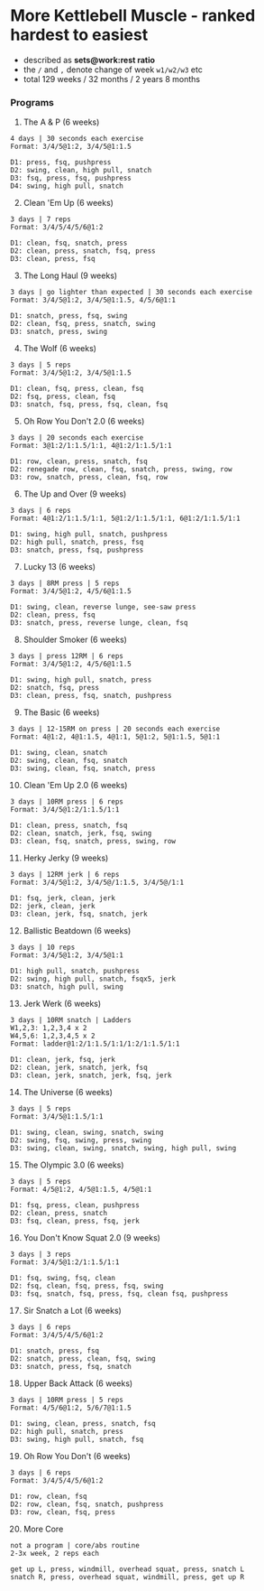 # More Kettlebell Muscle - ranked hardest to easiest

- described as **sets@work:rest ratio**
- the `/` and `,` denote change of week `w1/w2/w3` etc
- total 129 weeks / 32 months / 2 years 8 months

### Programs

1. The A & P (6 weeks)

```
4 days | 30 seconds each exercise
Format: 3/4/5@1:2, 3/4/5@1:1.5

D1: press, fsq, pushpress
D2: swing, clean, high pull, snatch
D3: fsq, press, fsq, pushpress
D4: swing, high pull, snatch
```

2. Clean 'Em Up (6 weeks)

```
3 days | 7 reps
Format: 3/4/5/4/5/6@1:2

D1: clean, fsq, snatch, press
D2: clean, press, snatch, fsq, press
D3: clean, press, fsq
```

3. The Long Haul (9 weeks)

```
3 days | go lighter than expected | 30 seconds each exercise
Format: 3/4/5@1:2, 3/4/5@1:1.5, 4/5/6@1:1

D1: snatch, press, fsq, swing
D2: clean, fsq, press, snatch, swing
D3: snatch, press, swing
```

4. The Wolf (6 weeks)

```
3 days | 5 reps
Format: 3/4/5@1:2, 3/4/5@1:1.5

D1: clean, fsq, press, clean, fsq
D2: fsq, press, clean, fsq
D3: snatch, fsq, press, fsq, clean, fsq
```

5. Oh Row You Don't 2.0 (6 weeks)

```
3 days | 20 seconds each exercise
Format: 3@1:2/1:1.5/1:1, 4@1:2/1:1.5/1:1

D1: row, clean, press, snatch, fsq
D2: renegade row, clean, fsq, snatch, press, swing, row
D3: row, snatch, press, clean, fsq, row
```

6. The Up and Over (9 weeks)

```
3 days | 6 reps
Format: 4@1:2/1:1.5/1:1, 5@1:2/1:1.5/1:1, 6@1:2/1:1.5/1:1

D1: swing, high pull, snatch, pushpress
D2: high pull, snatch, press, fsq
D3: snatch, press, fsq, pushpress
```

7. Lucky 13 (6 weeks)

```
3 days | 8RM press | 5 reps
Format: 3/4/5@1:2, 4/5/6@1:1.5

D1: swing, clean, reverse lunge, see-saw press
D2: clean, press, fsq
D3: snatch, press, reverse lunge, clean, fsq
```

8. Shoulder Smoker (6 weeks)

```
3 days | press 12RM | 6 reps
Format: 3/4/5@1:2, 4/5/6@1:1.5

D1: swing, high pull, snatch, press
D2: snatch, fsq, press
D3: clean, press, fsq, snatch, pushpress
```

9. The Basic (6 weeks)

```
3 days | 12-15RM on press | 20 seconds each exercise
Format: 4@1:2, 4@1:1.5, 4@1:1, 5@1:2, 5@1:1.5, 5@1:1

D1: swing, clean, snatch
D2: swing, clean, fsq, snatch
D3: swing, clean, fsq, snatch, press
```

10. Clean 'Em Up 2.0 (6 weeks)

```
3 days | 10RM press | 6 reps
Format: 3/4/5@1:2/1:1.5/1:1

D1: clean, press, snatch, fsq
D2: clean, snatch, jerk, fsq, swing
D3: clean, fsq, snatch, press, swing, row
```

11. Herky Jerky (9 weeks)

```
3 days | 12RM jerk | 6 reps
Format: 3/4/5@1:2, 3/4/5@/1:1.5, 3/4/5@/1:1

D1: fsq, jerk, clean, jerk
D2: jerk, clean, jerk
D3: clean, jerk, fsq, snatch, jerk
```

12. Ballistic Beatdown (6 weeks)

```
3 days | 10 reps
Format: 3/4/5@1:2, 3/4/5@1:1

D1: high pull, snatch, pushpress
D2: swing, high pull, snatch, fsqx5, jerk
D3: snatch, high pull, swing
```

13. Jerk Werk (6 weeks)

```
3 days | 10RM snatch | Ladders
W1,2,3: 1,2,3,4 x 2
W4,5,6: 1,2,3,4,5 x 2
Format: ladder@1:2/1:1.5/1:1/1:2/1:1.5/1:1

D1: clean, jerk, fsq, jerk
D2: clean, jerk, snatch, jerk, fsq
D3: clean, jerk, snatch, jerk, fsq, jerk
```

14. The Universe (6 weeks)

```
3 days | 5 reps
Format: 3/4/5@1:1.5/1:1

D1: swing, clean, swing, snatch, swing
D2: swing, fsq, swing, press, swing
D3: swing, clean, swing, snatch, swing, high pull, swing
```

15. The Olympic 3.0 (6 weeks)

```
3 days | 5 reps
Format: 4/5@1:2, 4/5@1:1.5, 4/5@1:1

D1: fsq, press, clean, pushpress
D2: clean, press, snatch
D3: fsq, clean, press, fsq, jerk
```

16. You Don't Know Squat 2.0 (9 weeks)

```
3 days | 3 reps
Format: 3/4/5@1:2/1:1.5/1:1

D1: fsq, swing, fsq, clean
D2: fsq, clean, fsq, press, fsq, swing
D3: fsq, snatch, fsq, press, fsq, clean fsq, pushpress
```

17. Sir Snatch a Lot (6 weeks)

```
3 days | 6 reps
Format: 3/4/5/4/5/6@1:2

D1: snatch, press, fsq
D2: snatch, press, clean, fsq, swing
D3: snatch, press, fsq, snatch
```

18. Upper Back Attack (6 weeks)

```
3 days | 10RM press | 5 reps
Format: 4/5/6@1:2, 5/6/7@1:1.5

D1: swing, clean, press, snatch, fsq
D2: high pull, snatch, press
D3: swing, high pull, snatch, fsq
```

19. Oh Row You Don't (6 weeks)

```
3 days | 6 reps
Format: 3/4/5/4/5/6@1:2

D1: row, clean, fsq
D2: row, clean, fsq, snatch, pushpress
D3: row, clean, fsq, press
```

20. More Core

```
not a program | core/abs routine
2-3x week, 2 reps each

get up L, press, windmill, overhead squat, press, snatch L
snatch R, press, overhead squat, windmill, press, get up R
